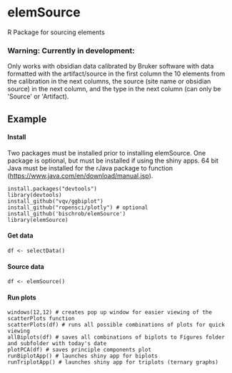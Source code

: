 # elemSource
R Package for sourcing elements

### Warning: Currently in development:
Only works with obsidian data calibrated by Bruker software with data formatted 
with the artifact/source in the first column the 10 elements from the calibration in 
the next columns, the source (site name or obsidian source) in the next column, and
the type in the next column (can only be 'Source' or 'Artifact).

## Example

#### Install
Two packages must be installed prior to installing elemSource.
One package is optional, but must be installed if using the shiny apps.
64 bit Java must be installed for the rJava package to function (https://www.java.com/en/download/manual.jsp).

```{r echo = False}
install.packages("devtools")
library(devtools)
install_github("vqv/ggbiplot")
install_github("ropensci/plotly") # optional
install_github('bischrob/elemSource')
library(elemSource)
```

#### Get data

```{r echo = False}
df <- selectData()
```
#### Source data

```{r echo = False}
df <- elemSource()
```
#### Run plots

```{r echo = False}
windows(12,12) # creates pop up window for easier viewing of the scatterPlots function
scatterPlots(df) # runs all possible combinations of plots for quick viewing
allBiplots(df) # saves all combinations of biplots to Figures folder and subfolder with today's date
plotPCA(df) # saves principle components plot
runBiplotApp() # launches shiny app for biplots
runTriplotApp() # launches shiny app for triplots (ternary graphs)
```
